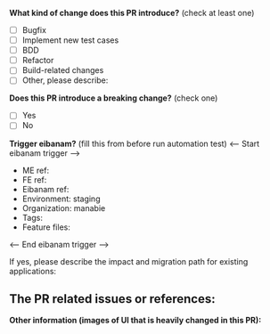 <!--
  This file was inspired by vuejs repository -->
<!-- PULL REQUEST TEMPLATE -->
<!-- (Update "[ ]" to "[x]" to check a box) -->

**What kind of change does this PR introduce?** (check at least one)

- [ ] Bugfix
- [ ] Implement new test cases
- [ ] BDD
- [ ] Refactor
- [ ] Build-related changes
- [ ] Other, please describe:

**Does this PR introduce a breaking change?** (check one)

- [ ] Yes
- [ ] No

**Trigger eibanam?** (fill this from before run automation test)
<-- Start eibanam trigger -->

- ME ref:
- FE ref:
- Eibanam ref:
- Environment: staging
- Organization: manabie
- Tags:
- Feature files:

<-- End eibanam trigger -->

If yes, please describe the impact and migration path for existing applications:

**The PR related issues or references:**
- 

**Other information (images of UI that is heavily changed in this PR):**
